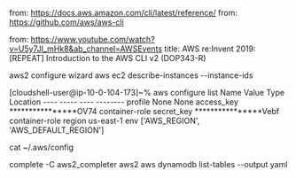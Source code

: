 from: https://docs.aws.amazon.com/cli/latest/reference/
from: https://github.com/aws/aws-cli

from: https://www.youtube.com/watch?v=U5y7JI_mHk8&ab_channel=AWSEvents
title: AWS re:Invent 2019: [REPEAT] Introduction to the AWS CLI v2 (DOP343-R)

aws2 configure wizard
aws ec2 describe-instances --instance-ids <id>

[cloudshell-user@ip-10-0-104-173]~% aws configure  list
      Name                    Value             Type    Location
      ----                    -----             ----    --------
   profile                <not set>             None    None
access_key     ****************OV74   container-role
secret_key     ****************Vebf   container-role
    region                us-east-1              env    ['AWS_REGION', 'AWS_DEFAULT_REGION']

cat ~/.aws/config

complete -C aws2_completer aws2
aws dynamodb list-tables --output yaml
